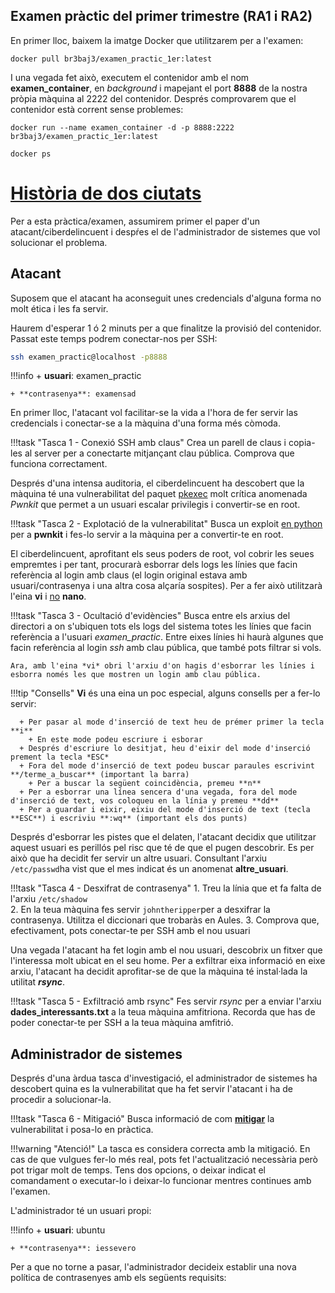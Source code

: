 ## Examen pràctic del primer trimestre (RA1 i RA2)

En primer lloc, baixem la imatge Docker que utilitzarem per a l'examen:

```console
docker pull br3baj3/examen_practic_1er:latest
```

I una vegada fet això, executem el contenidor amb el nom **examen_container**, en *background* i mapejant el port **8888** de la nostra pròpia màquina al 2222 del contenidor. Després comprovarem que el contenidor està corrent sense problemes:

```console
docker run --name examen_container -d -p 8888:2222 br3baj3/examen_practic_1er:latest

docker ps
```
# [Història de dos ciutats](https://www.filmaffinity.com/es/film229121.html)

Per a esta pràctica/examen, assumirem primer el paper d'un atacant/ciberdelincuent i despŕes el de l'administrador de sistemes que vol solucionar el problema.

## Atacant

Suposem que el atacant ha aconseguit unes credencials d'alguna forma no molt ética i les fa servir.

Haurem d'esperar 1 ó 2 minuts per a que finalitze la provisió del contenidor. Passat este temps podrem conectar-nos per SSH: 

```bash
ssh examen_practic@localhost -p8888
```
!!!info
    + **usuari**: examen_practic
  
    + **contrasenya**: examensad

En primer lloc, l'atacant vol facilitar-se la vida a l'hora de fer servir las credencials i conectar-se a la màquina d'una forma més còmoda.

!!!task "Tasca 1 - Conexió SSH amb claus"
    Crea un parell de claus i copia-les al server per a conectarte mitjançant clau pública. Comprova que funciona correctament.


Després d'una intensa auditoria, el ciberdelincuent ha descobert que la màquina té una vulnerabilitat del paquet <u>pkexec</u> molt crítica anomenada *Pwnkit* que permet a un usuari escalar privilegis i convertir-se en root.

!!!task "Tasca 2 - Explotació de la vulnerabilitat"
    Busca un exploit <u>en python</u> per a **pwnkit** i fes-lo servir a la màquina per a convertir-te en root.

El ciberdelincuent, aprofitant els seus poders de root, vol cobrir les seues empremtes i per tant, procurarà esborrar dels logs les línies que facin referència al login amb claus (el login original estava amb usuari/contrasenya i una altra cosa alçaría sospites). Per a fer això utilitzarà l'eina **vi** i <u>no</u> **nano**.

!!!task "Tasca 3 - Ocultació d'evidències"
    Busca entre els arxius del directori a on s'ubiquen tots els logs del sistema totes les línies que facin referència a l'usuari *examen_practic*. Entre eixes línies hi haurà algunes que facin referència al login *ssh* amb clau pública, que també pots filtrar si vols.

    Ara, amb l'eina *vi* obri l'arxiu d'on hagis d'esborrar les línies i esborra només les que mostren un login amb clau pública.

!!!tip "Consells"
    **Vi** és una eina un poc especial, alguns consells per a fer-lo servir:

      + Per pasar al mode d'inserció de text heu de prémer primer la tecla **i**
        + En este mode podeu escriure i esborar
      + Després d'escriure lo desitjat, heu d'eixir del mode d'inserció prement la tecla *ESC*
      + Fora del mode d'inserció de text podeu buscar paraules escrivint **/terme_a_buscar** (important la barra)
        + Per a buscar la següent coincidència, premeu **n**
      + Per a esborrar una línea sencera d'una vegada, fora del mode d'inserció de text, vos coloqueu en la línia y premeu **dd**
      + Per a guardar i eixir, eixiu del mode d'inserció de text (tecla **ESC**) i escriviu **:wq** (important els dos punts)

Després d'esborrar les pistes que el delaten, l'atacant decidix que utilitzar aquest usuari es perillós pel risc que té de que el pugen descobrir. Es per això que ha decidit fer servir un altre usuari. Consultant l'arxiu `/etc/passwd`ha vist que el mes indicat és un anomenat **altre_usuari**.

!!!task "Tasca 4 - Desxifrat de contrasenya"
    1. Treu la línia que et fa falta de l'arxiu `/etc/shadow`    
    2. En la teua màquina fes servir `johntheripper`per a desxifrar la contrasenya. Utilitza el diccionari que trobaràs en Aules.
    3. Comprova que, efectivament, pots conectar-te per SSH amb el nou usuari

Una vegada l'atacant ha fet login amb el nou usuari, descobrix un fitxer que l'interessa molt ubicat en el seu home. Per a exfiltrar eixa informació en eixe arxiu, l'atacant ha decidit aprofitar-se de que la màquina té instal·lada la utilitat ***rsync***.

!!!task "Tasca 5 - Exfiltració amb rsync"
    Fes servir *rsync* per a enviar l'arxiu **dades_interessants.txt** a la teua màquina amfitriona. Recorda que has de poder conectar-te per SSH a la teua màquina amfitrió.

## Administrador de sistemes

Després d'una àrdua tasca d'investigació, el administrador de sistemes ha descobert quina es la vulnerabilitat que ha fet servir l'atacant i ha de procedir a solucionar-la.


!!!task "Tasca 6 - Mitigació"
    Busca informació de com **<u>mitigar</u>** la vulnerabilitat i posa-lo en pràctica.


!!!warning "Atenció!"
    La tasca es considera correcta amb la mitigació. En cas de que vulgues fer-lo més real, pots fet l'actualització necessària però pot trigar molt de temps. Tens dos opcions, o deixar indicat el comandament o executar-lo i deixar-lo funcionar mentres continues amb l'examen.

L'administrador té un usuari propi:

!!!info
    + **usuari**: ubuntu
  
    + **contrasenya**: iessevero

Per a que no torne a pasar, l'administrador decideix establir una nova política de contrasenyes amb els següents requisits: